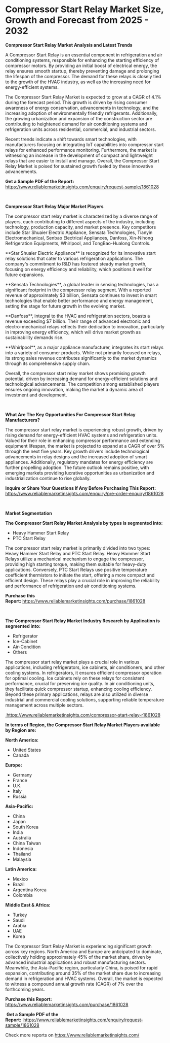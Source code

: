 <p><h1>Compressor Start Relay Market Size, Growth and Forecast from 2025 - 2032</h1></p><p><strong>Compressor Start Relay Market Analysis and Latest Trends</strong></p>
<p><p>A Compressor Start Relay is an essential component in refrigeration and air conditioning systems, responsible for enhancing the starting efficiency of compressor motors. By providing an initial boost of electrical energy, the relay ensures smooth startup, thereby preventing damage and prolonging the lifespan of the compressor. The demand for these relays is closely tied to the growth of the HVAC industry, as well as the increasing need for energy-efficient systems.</p><p>The Compressor Start Relay Market is expected to grow at a CAGR of 4.1% during the forecast period. This growth is driven by rising consumer awareness of energy conservation, advancements in technology, and the increasing adoption of environmentally friendly refrigerants. Additionally, the growing urbanization and expansion of the construction sector are contributing to heightened demand for air conditioning systems and refrigeration units across residential, commercial, and industrial sectors.</p><p>Recent trends indicate a shift towards smart technologies, with manufacturers focusing on integrating IoT capabilities into compressor start relays for enhanced performance monitoring. Furthermore, the market is witnessing an increase in the development of compact and lightweight relays that are easier to install and manage. Overall, the Compressor Start Relay Market is poised for sustained growth fueled by these innovative advancements.</p></p>
<p><strong>Get a Sample PDF of the Report:&nbsp;</strong> <a href="https://www.reliablemarketinsights.com/enquiry/request-sample/1861028?utm_campaign=2751&utm_medium=2&utm_source=Github&utm_content=ia&utm_term=22022025&utm_id=compressor-start-relay">https://www.reliablemarketinsights.com/enquiry/request-sample/1861028</a></p>
<p>&nbsp;</p>
<p><strong>Compressor Start Relay Major Market Players</strong></p>
<p><p>The compressor start relay market is characterized by a diverse range of players, each contributing to different aspects of the industry, including technology, production capacity, and market presence. Key competitors include Star Shuaier Electric Appliance, Sensata Technologies, Tianyin Electromechanical, Senbao Electrical Appliances, Danfoss, Xin-Nihong Refrigeration Equipments, Whirlpool, and TongBao-Hualong Controls.</p><p>**Star Shuaier Electric Appliance** is recognized for its innovative start relay solutions that cater to various refrigeration applications. The company's commitment to R&D has fostered steady market growth, focusing on energy efficiency and reliability, which positions it well for future expansions.</p><p>**Sensata Technologies**, a global leader in sensing technologies, has a significant footprint in the compressor relay segment. With a reported revenue of approximately $3 billion, Sensata continues to invest in smart technologies that enable better performance and energy management, setting the stage for future growth in the evolving market.</p><p>**Danfoss**, integral to the HVAC and refrigeration sectors, boasts a revenue exceeding $7 billion. Their range of advanced electronic and electro-mechanical relays reflects their dedication to innovation, particularly in improving energy efficiency, which will drive market growth as sustainability demands rise.</p><p>**Whirlpool**, as a major appliance manufacturer, integrates its start relays into a variety of consumer products. While not primarily focused on relays, its strong sales revenue contributes significantly to the market dynamics through its comprehensive supply chain.</p><p>Overall, the compressor start relay market shows promising growth potential, driven by increasing demand for energy-efficient solutions and technological advancements. The competition among established players ensures ongoing innovation, making the market a dynamic area of investment and development.</p></p>
<p>&nbsp;</p>
<p><strong>What Are The Key Opportunities For Compressor Start Relay Manufacturers?</strong></p>
<p><p>The compressor start relay market is experiencing robust growth, driven by rising demand for energy-efficient HVAC systems and refrigeration units. Valued for their role in enhancing compressor performance and extending equipment lifespan, the market is projected to expand at a CAGR of over 5% through the next five years. Key growth drivers include technological advancements in relay designs and the increased adoption of smart appliances. Additionally, regulatory mandates for energy efficiency are further propelling adoption. The future outlook remains positive, with emerging markets providing lucrative opportunities as urbanization and industrialization continue to rise globally.</p></p>
<p><strong>Inquire or Share Your Questions If Any Before Purchasing This Report:</strong> <a href="https://www.reliablemarketinsights.com/enquiry/pre-order-enquiry/1861028?utm_campaign=2751&utm_medium=2&utm_source=Github&utm_content=ia&utm_term=22022025&utm_id=compressor-start-relay">https://www.reliablemarketinsights.com/enquiry/pre-order-enquiry/1861028</a></p>
<p>&nbsp;</p>
<p><strong>Market Segmentation</strong></p>
<p><strong>The Compressor Start Relay Market Analysis by types is segmented into:</strong></p>
<p><ul><li>Heavy Hammer Start Relay</li><li>PTC Start Relay</li></ul></p>
<p><p>The compressor start relay market is primarily divided into two types: Heavy Hammer Start Relay and PTC Start Relay. Heavy Hammer Start Relays utilize a mechanical mechanism to engage the compressor, providing high starting torque, making them suitable for heavy-duty applications. Conversely, PTC Start Relays use positive temperature coefficient thermistors to initiate the start, offering a more compact and efficient design. These relays play a crucial role in improving the reliability and performance of refrigeration and air conditioning systems.</p></p>
<p><strong>Purchase this Report:&nbsp;</strong><a href="https://www.reliablemarketinsights.com/purchase/1861028?utm_campaign=2751&utm_medium=2&utm_source=Github&utm_content=ia&utm_term=22022025&utm_id=compressor-start-relay">https://www.reliablemarketinsights.com/purchase/1861028</a></p>
<p>&nbsp;</p>
<p><strong>The Compressor Start Relay Market Industry Research by Application is segmented into:</strong></p>
<p><ul><li>Refrigerator</li><li>Ice-Cabinet</li><li>Air-Condition</li><li>Others</li></ul></p>
<p><p>The compressor start relay market plays a crucial role in various applications, including refrigerators, ice cabinets, air conditioners, and other cooling systems. In refrigerators, it ensures efficient compressor operation for optimal cooling. Ice cabinets rely on these relays for consistent performance, crucial for preserving ice quality. In air conditioning units, they facilitate quick compressor startup, enhancing cooling efficiency. Beyond these primary applications, relays are also utilized in diverse industrial and commercial cooling solutions, supporting reliable temperature management across multiple sectors.</p></p>
<p><a href="https://www.reliablemarketinsights.com/compressor-start-relay-r1861028?utm_campaign=2751&utm_medium=2&utm_source=Github&utm_content=ia&utm_term=22022025&utm_id=compressor-start-relay">&nbsp;https://www.reliablemarketinsights.com/compressor-start-relay-r1861028</a></p>
<p><strong>In terms of Region, the Compressor Start Relay Market Players available by Region are:</strong></p>
<p>
    <p> <strong> North America: </strong>
        <ul>
            <li>United States</li>
            <li>Canada</li>
        </ul>
        </p> 
    <p> <strong> Europe: </strong>
        <ul>
            <li>Germany</li>
            <li>France</li>
            <li>U.K.</li>
            <li>Italy</li>
            <li>Russia</li>
        </ul>
        </p> 
    <p> <strong> Asia-Pacific: </strong>
        <ul>
            <li>China</li>
            <li>Japan</li>
            <li>South Korea</li>
            <li>India</li>
            <li>Australia</li>
            <li>China Taiwan</li>
            <li>Indonesia</li>
            <li>Thailand</li>
            <li>Malaysia</li>
        </ul>
        </p> 
    <p> <strong> Latin America: </strong>
        <ul>
            <li>Mexico</li>
            <li>Brazil</li>
            <li>Argentina Korea</li>
            <li>Colombia</li>
        </ul>
        </p> 
    <p> <strong> Middle East & Africa: </strong>
        <ul>
            <li>Turkey</li>
            <li>Saudi</li>
            <li>Arabia</li>
            <li>UAE</li>
            <li>Korea</li>
        </ul>
    </p>
    </p>
<p><p>The Compressor Start Relay Market is experiencing significant growth across key regions. North America and Europe are anticipated to dominate, collectively holding approximately 45% of the market share, driven by advanced industrial applications and robust manufacturing sectors. Meanwhile, the Asia-Pacific region, particularly China, is poised for rapid expansion, contributing around 35% of the market share due to increasing demand in refrigeration and HVAC systems. Overall, the market is expected to witness a compound annual growth rate (CAGR) of 7% over the forthcoming years.</p></p>
<p><strong>Purchase this Report: </strong><a href="https://www.reliablemarketinsights.com/purchase/1861028?utm_campaign=2751&utm_medium=2&utm_source=Github&utm_content=ia&utm_term=22022025&utm_id=compressor-start-relay">https://www.reliablemarketinsights.com/purchase/1861028</a></p>
<p>&nbsp;<strong>Get a Sample PDF of the Report:&nbsp;&nbsp;</strong><a href="https://www.reliablemarketinsights.com/enquiry/request-sample/1861028?utm_campaign=2751&utm_medium=2&utm_source=Github&utm_content=ia&utm_term=22022025&utm_id=compressor-start-relay">https://www.reliablemarketinsights.com/enquiry/request-sample/1861028</a></p>
<p><strong></strong></p>
<p>Check more reports on <a href="https://www.reliablemarketinsights.com/?utm_campaign=2751&utm_medium=2&utm_source=Github&utm_content=ia&utm_term=22022025&utm_id=compressor-start-relay">https://www.reliablemarketinsights.com/</a></p>